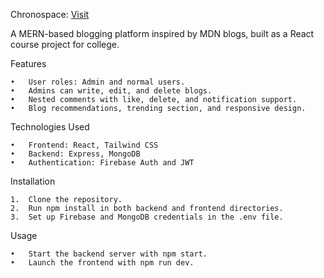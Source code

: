 Chronospace: [Visit](https://chronospace.netlify.app/)

A MERN-based blogging platform inspired by MDN blogs, built as a React course project for college.

Features

	•	User roles: Admin and normal users.
	•	Admins can write, edit, and delete blogs.
	•	Nested comments with like, delete, and notification support.
	•	Blog recommendations, trending section, and responsive design.

Technologies Used

	•	Frontend: React, Tailwind CSS
	•	Backend: Express, MongoDB
	•	Authentication: Firebase Auth and JWT

Installation

	1.	Clone the repository.
	2.	Run npm install in both backend and frontend directories.
	3.	Set up Firebase and MongoDB credentials in the .env file.

Usage

	•	Start the backend server with npm start.
	•	Launch the frontend with npm run dev.
